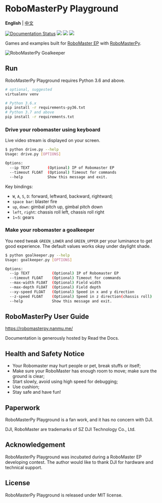 # RoboMasterPy Playground

**English** | [中文](https://github.com/nanmu42/robo-playground/blob/master/README.Chinese.md)

[![Documentation Status](https://readthedocs.org/projects/robomasterpy/badge/?version=latest)](https://robomasterpy.nanmu.me/en/latest/?badge=latest)
[![](https://img.shields.io/pypi/l/robomasterpy.svg)](https://pypi.org/project/robomasterpy/)
[![](https://img.shields.io/pypi/wheel/robomasterpy.svg)](https://pypi.org/project/robomasterpy/)
[![](https://img.shields.io/pypi/pyversions/robomasterpy.svg)](https://pypi.org/project/robomasterpy/)

Games and examples built for [RoboMaster EP](https://en.wikipedia.org/wiki/RoboMaster#RoboMaster_EP) with [RoboMasterPy](https://github.com/nanmu42/robomasterpy).

![RoboMasterPy Goalkeeper](https://user-images.githubusercontent.com/8143068/82755582-186d5700-9e07-11ea-9c08-1ff1d82e7a7e.jpg)

## Run

RoboMasterPy Playground requires Python 3.6 and above.

```bash
# optional, suggested
virtualenv venv

# Python 3.6.x
pip install -r requirements-py36.txt
# Python 3.7 and above
pip install -r requirements.txt
```

### Drive your robomaster using keyboard

Live video stream is displayed on your screen.

```bash
$ python drive.py --help
Usage: drive.py [OPTIONS]

Options:
  --ip TEXT        (Optional) IP of Robomaster EP
  --timeout FLOAT  (Optional) Timeout for commands
  --help           Show this message and exit.
```

Key bindings:

* `W`, `A`, `S`, `D`: forward, leftward, backward, rightward;
* `space bar`: blaster fire
* `up`, `down`: gimbal pitch up, gimbal pitch down
* `left`, `right`: chassis roll left, chassis roll right
* `1`~`5`: gears

### Make your robomaster a goalkeeper

You need tweak `GREEN_LOWER` and `GREEN_UPPER` per your luminance to get good experience. The default values works okay under daylight shade.

```bash
$ python goalkeeper.py --help
Usage: goalkeeper.py [OPTIONS]

Options:
  --ip TEXT          (Optional) IP of Robomaster EP
  --timeout FLOAT    (Optional) Timeout for commands
  --max-width FLOAT  (Optional) Field width
  --max-depth FLOAT  (Optional) Field depth
  --xy-speed FLOAT   (Optional) Speed in x and y direction
  --z-speed FLOAT    (Optional) Speed in z direction(chassis roll)
  --help             Show this message and exit.
```

## RoboMasterPy User Guide

https://robomasterpy.nanmu.me/

Documentation is generously hosted by Read the Docs.

## Health and Safety Notice

* Your Robomaster may hurt people or pet, break stuffs or itself;
* Make sure your RoboMaster has enough room to move; make sure the ground is clear;
* Start slowly, avoid using high speed for debugging;
* Use cushion;
* Stay safe and have fun!

## Paperwork

RoboMasterPy Playground is a fan work, and it has no concern with DJI.

DJI, RoboMaster are trademarks of SZ DJI Technology Co., Ltd.

## Acknowledgement

RoboMasterPy Playground was incubated during a RoboMaster EP developing contest. The author would like to thank DJI for hardware and technical support.

## License

RoboMasterPy Playground is released under MIT license.